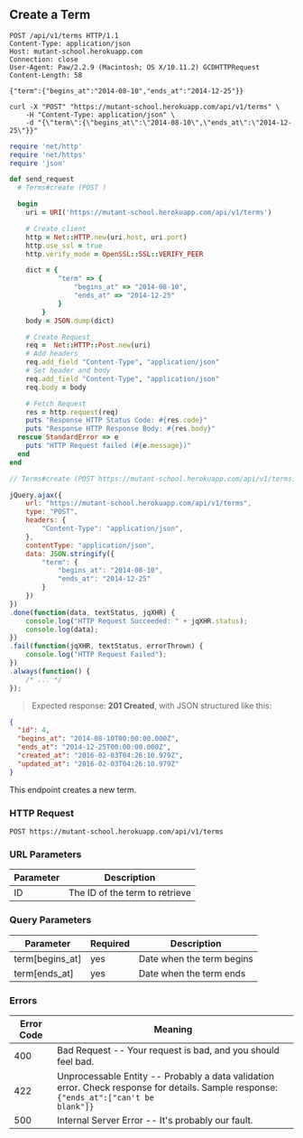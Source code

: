 ## Create a Term

```http
POST /api/v1/terms HTTP/1.1
Content-Type: application/json
Host: mutant-school.herokuapp.com
Connection: close
User-Agent: Paw/2.2.9 (Macintosh; OS X/10.11.2) GCDHTTPRequest
Content-Length: 58

{"term":{"begins_at":"2014-08-10","ends_at":"2014-12-25"}}
```

```shell
curl -X "POST" "https://mutant-school.herokuapp.com/api/v1/terms" \
	-H "Content-Type: application/json" \
	-d "{\"term\":{\"begins_at\":\"2014-08-10\",\"ends_at\":\"2014-12-25\"}}"
```

```ruby
require 'net/http'
require 'net/https'
require 'json'

def send_request
  # Terms#create (POST )

  begin
    uri = URI('https://mutant-school.herokuapp.com/api/v1/terms')

    # Create client
    http = Net::HTTP.new(uri.host, uri.port)
    http.use_ssl = true
    http.verify_mode = OpenSSL::SSL::VERIFY_PEER

    dict = {
            "term" => {
                "begins_at" => "2014-08-10",
                "ends_at" => "2014-12-25"
            }
        }
    body = JSON.dump(dict)

    # Create Request
    req =  Net::HTTP::Post.new(uri)
    # Add headers
    req.add_field "Content-Type", "application/json"
    # Set header and body
    req.add_field "Content-Type", "application/json"
    req.body = body

    # Fetch Request
    res = http.request(req)
    puts "Response HTTP Status Code: #{res.code}"
    puts "Response HTTP Response Body: #{res.body}"
  rescue StandardError => e
    puts "HTTP Request failed (#{e.message})"
  end
end
```

```javascript
// Terms#create (POST https://mutant-school.herokuapp.com/api/v1/terms)

jQuery.ajax({
    url: "https://mutant-school.herokuapp.com/api/v1/terms",
    type: "POST",
    headers: {
        "Content-Type": "application/json",
    },
    contentType: "application/json",
    data: JSON.stringify({
        "term": {
            "begins_at": "2014-08-10",
            "ends_at": "2014-12-25"
        }
    })
})
.done(function(data, textStatus, jqXHR) {
    console.log("HTTP Request Succeeded: " + jqXHR.status);
    console.log(data);
})
.fail(function(jqXHR, textStatus, errorThrown) {
    console.log("HTTP Request Failed");
})
.always(function() {
    /* ... */
});
```

> Expected response: **201 Created**, with JSON structured like this:

```json
{
  "id": 4,
  "begins_at": "2014-08-10T00:00:00.000Z",
  "ends_at": "2014-12-25T00:00:00.000Z",
  "created_at": "2016-02-03T04:26:10.979Z",
  "updated_at": "2016-02-03T04:26:10.979Z"
}
```

This endpoint creates a new term.

### HTTP Request

`POST https://mutant-school.herokuapp.com/api/v1/terms`

### URL Parameters

Parameter | Description
--------- | -----------
ID        | The ID of the term to retrieve

### Query Parameters

Parameter        | Required | Description
---------        | -------  | -----------
term[begins_at]  | yes      | Date when the term begins
term[ends_at]    | yes      | Date when the term ends

### Errors

Error Code | Meaning
---------- | -------
400        | Bad Request -- Your request is bad, and you should feel bad.
422        | Unprocessable Entity -- Probably a data validation error. Check response for details. Sample response: <br><code>{"ends_at":["can't be blank"]}</code>
500        | Internal Server Error -- It's probably our fault.
